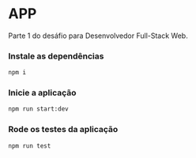 # APP

Parte 1 do desáfio para Desenvolvedor Full-Stack Web.

### Instale as dependências

```sh
npm i
```

### Inicie a aplicação

```sh
npm run start:dev
```

### Rode os testes da aplicação

```sh
npm run test
```
